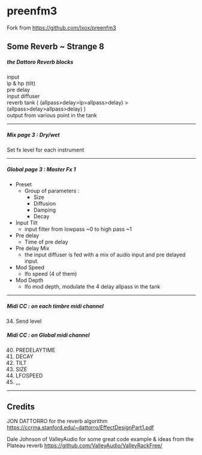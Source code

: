 # preenfm3

Fork from https://github.com/Ixox/preenfm3  

## Some Reverb ~ Strange 8

##### the Dattoro Reverb blocks  
  
input  
lp & hp (tilt)  
pre delay  
input diffuser   
reverb tank ( (allpass>delay>lp>allpass>delay) > (allpass>delay>allpass>delay) )  
output from various point in the tank  

--------------

##### Mix page 3 : Dry/wet

Set fx level for each instrument  

--------------

##### Global page 3 : Master Fx 1

* Preset
    * Group of parameters :
        * Size
        * Diffusion
        * Damping
        * Decay
* Input Tilt 
    * input filter from lowpass ~0 to high pass ~1
* Pre delay 
    * Time of pre delay
* Pre delay Mix 
    * the input diffuser is fed with a mix of audio input and pre delayed input.
* Mod Speed 
    * lfo speed (4 of them)
* Mod Depth 
    * lfo mod depth, modulate the 4 delay allpass in the tank

--------------

##### Midi CC : on each timbre midi channel

34.    Send level

##### Midi CC : on Global midi channel

40.    PREDELAYTIME
41.    DECAY
42.    TILT
43.    SIZE
44.    LFOSPEED
45.    ,,,   

--------------

## Credits
JON DATTORRO for the reverb algorithm
https://ccrma.stanford.edu/~dattorro/EffectDesignPart1.pdf

Dale Johnson of ValleyAudio for some great code example & ideas from the Plateau reverb
https://github.com/ValleyAudio/ValleyRackFree/  
